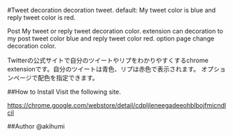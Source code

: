 #Tweet decoration
decoration tweet. default: My tweet color is blue and reply tweet color is red.

Post My tweet or reply tweet decoration color. extension can decoration to my post tweet color blue and reply tweet color red.
option page change decoration color.

Twitterの公式サイトで自分のツイートやリプをわかりやすくするchrome extensionです。自分のツイートは青色、リプは赤色で表示されます。
オプションページで配色を指定できます。

##How to Install
Visit the following site.

https://chrome.google.com/webstore/detail/cdpljleneegadeeohblbojfmicndlcil

##Author
@akihumi
